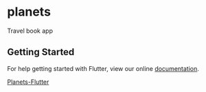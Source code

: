 # planets

Travel book app 

## Getting Started

For help getting started with Flutter, view our online
[documentation](https://flutter.io/).


[Planets-Flutter](https://sergiandreplace.com/categories/flutter/)